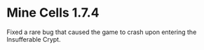# Mine Cells 1.7.4

Fixed a rare bug that caused the game to crash upon entering the Insufferable Crypt.